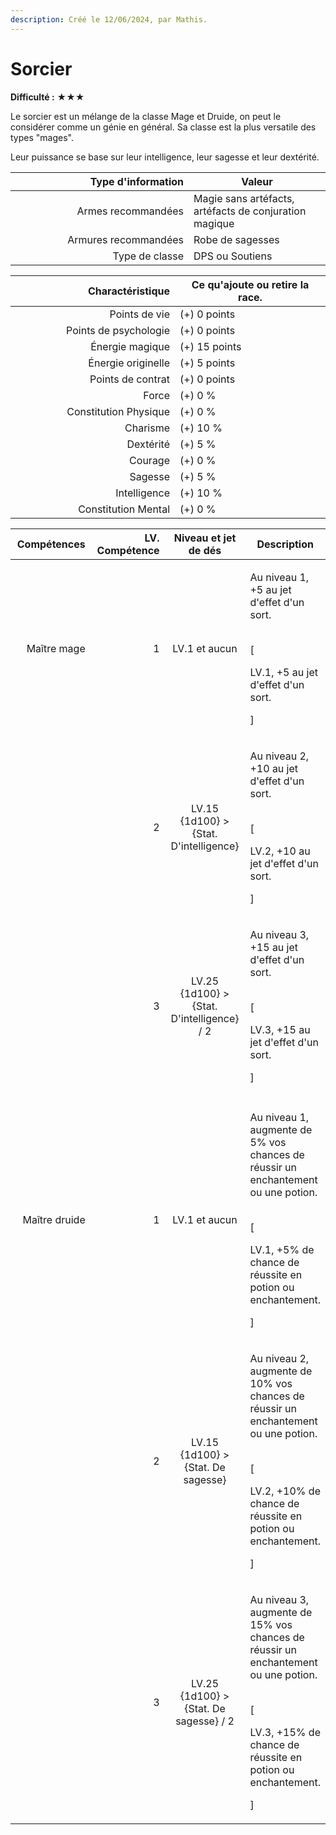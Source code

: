 ```yaml
---
description: Créé le 12/06/2024, par Mathis.
---
```


# Sorcier

**Difficulté :** ★★★



Le sorcier est un mélange de la classe Mage et Druide, on peut le considérer comme un génie en général. Sa classe est la plus versatile des types "mages".

Leur puissance se base sur leur intelligence, leur sagesse et leur dextérité.

<table><thead><tr><th width="269" align="right">Type d'information</th><th>Valeur</th></tr></thead><tbody><tr><td align="right">Armes recommandées</td><td>Magie sans artéfacts, artéfacts de conjuration magique</td></tr><tr><td align="right">Armures recommandées</td><td>Robe de sagesses</td></tr><tr><td align="right">Type de classe</td><td>DPS ou Soutiens</td></tr></tbody></table>

<table><thead><tr><th width="247" align="right">Charactéristique</th><th>Ce qu'ajoute ou retire la race.</th></tr></thead><tbody><tr><td align="right">Points de vie</td><td>(+) 0 points</td></tr><tr><td align="right">Points de psychologie</td><td>(+) 0 points</td></tr><tr><td align="right">Énergie magique</td><td>(+) 15 points</td></tr><tr><td align="right">Énergie originelle</td><td>(+) 5 points</td></tr><tr><td align="right">Points de contrat</td><td>(+) 0 points</td></tr><tr><td align="right">Force</td><td>(+) 0 %</td></tr><tr><td align="right">Constitution Physique</td><td>(+) 0 %</td></tr><tr><td align="right">Charisme</td><td>(+) 10 %</td></tr><tr><td align="right">Dextérité</td><td>(+) 5 %</td></tr><tr><td align="right">Courage</td><td>(+) 0 %</td></tr><tr><td align="right">Sagesse</td><td>(+) 5 %</td></tr><tr><td align="right">Intelligence</td><td>(+) 10 %</td></tr><tr><td align="right">Constitution Mental</td><td>(+) 0 %</td></tr></tbody></table>

<table><thead><tr><th width="160" align="right">Compétences</th><th width="153" align="right">LV. Compétence</th><th width="179" align="center">Niveau et jet de dés</th><th>Description</th></tr></thead><tbody><tr><td align="right">Maître mage</td><td align="right">1</td><td align="center">LV.1 et aucun</td><td><p>Au niveau 1, +5 au jet d'effet d'un sort.</p><p><br>[</p><p>LV.1, +5 au jet d'effet d'un sort.</p><p>]</p></td></tr><tr><td align="right"></td><td align="right">2</td><td align="center">LV.15<br>{1d100} > {Stat. D'intelligence}</td><td><p>Au niveau 2, +10 au jet d'effet d'un sort.</p><p><br>[</p><p>LV.2, +10 au jet d'effet d'un sort.</p><p>]</p></td></tr><tr><td align="right"></td><td align="right">3</td><td align="center">LV.25<br>{1d100} > {Stat. D'intelligence} / 2</td><td><p>Au niveau 3, +15 au jet d'effet d'un sort.</p><p><br>[</p><p>LV.3, +15 au jet d'effet d'un sort.</p><p>]</p></td></tr><tr><td align="right"></td><td align="right"></td><td align="center"></td><td></td></tr><tr><td align="right">Maître druide</td><td align="right">1</td><td align="center">LV.1 et aucun</td><td><p>Au niveau 1, augmente de 5% vos chances de réussir un enchantement ou une potion.</p><p><br>[</p><p>LV.1, +5% de chance de réussite en potion ou enchantement.</p><p>]</p></td></tr><tr><td align="right"></td><td align="right">2</td><td align="center">LV.15<br>{1d100} > {Stat. De sagesse}</td><td><p>Au niveau 2, augmente de 10% vos chances de réussir un enchantement ou une potion.</p><p><br>[</p><p>LV.2, +10% de chance de réussite en potion ou enchantement.</p><p>]</p></td></tr><tr><td align="right"></td><td align="right">3</td><td align="center">LV.25<br>{1d100} > {Stat. De sagesse} / 2</td><td><p>Au niveau 3, augmente de 15% vos chances de réussir un enchantement ou une potion.</p><p><br>[</p><p>LV.3, +15% de chance de réussite en potion ou enchantement.</p><p>]</p></td></tr></tbody></table>
